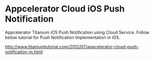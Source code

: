 Appcelerator Cloud iOS Push Notification
========================================

Appcelerator Titanium iOS Push Notification using Cloud Service. Follow below tutorial for 
Push Notification Implementation in iOS.

http://www.titaniumtutorial.com/2012/07/appcelerator-cloud-push-notification-in.html

